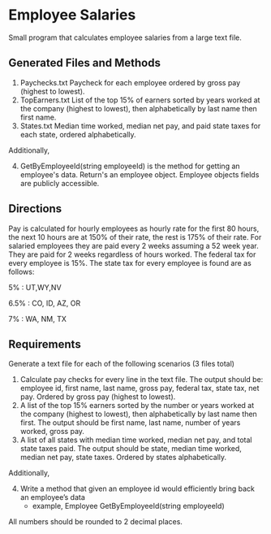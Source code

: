 # Employee Salaries
Small program that calculates employee salaries from a large text file.

## Generated Files and Methods
1.	Paychecks.txt 		Paycheck for each employee ordered by gross pay (highest to lowest).
2.	TopEarners.txt 		List of the top 15% of earners sorted by years worked at the company (highest to lowest), then alphabetically by last name then first name.
3.	States.txt 			Median time worked, median net pay, and paid state taxes for each state, ordered alphabetically.

Additionally,

4. GetByEmployeeId(string employeeId) is the method for getting an employee's data. Return's an employee object. Employee objects fields are publicly accessible.


## Directions
Pay is calculated for hourly employees as hourly rate for the first 80 hours, the next 10 hours are at 150% of their rate, the rest is 175% of their rate.
For salaried employees they are paid every 2 weeks assuming a 52 week year. They are paid for 2 weeks regardless of hours worked.
The federal tax for every employee is 15%.
The state tax for every employee is found are as follows:

5%		: UT,WY,NV

6.5%	: CO, ID, AZ, OR
	
7%		: WA, NM, TX


## Requirements
Generate a text file for each of the following scenarios (3 files total)
1.	Calculate pay checks for every line in the text file. The output should be: employee id, first name, last name, gross pay, federal tax, state tax, net pay. Ordered by gross pay (highest to lowest).
2.	A list of the top 15% earners sorted by the number or years worked at the company (highest to lowest), then alphabetically by last name then first. The output should be first name, last name, number of years worked, gross pay.
3.	A list of all states with median time worked, median net pay, and total state taxes paid. The output should be state, median time worked, median net pay, state taxes. Ordered by states alphabetically.

Additionally,

4.	Write a method that given an employee id would efficiently bring back an employee’s data 
	* example, Employee GetByEmployeeId(string employeeId)

All numbers should be rounded to 2 decimal places.